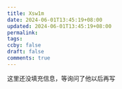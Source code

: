 ```yaml
---
title: Xsw1m
date: 2024-06-01T13:45:19+08:00
updated: 2024-06-01T13:45:19+08:00
permalink: 
tags: 
ccby: false
draft: false
comments: true
---
```

这里还没填充信息，等询问了他以后再写